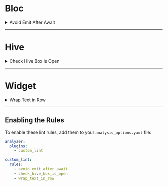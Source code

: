 <!-- 
This README describes the package. If you publish this package to pub.dev,
this README's contents appear on the landing page for your package.

For information about how to write a good package README, see the guide for
[writing package pages](https://dart.dev/tools/pub/writing-package-pages). 

For general information about developing packages, see the Dart guide for
[creating packages](https://dart.dev/guides/libraries/create-packages)
and the Flutter guide for
[developing packages and plugins](https://flutter.dev/to/develop-packages). 
-->

# Bloc

<details>
<summary>Avoid Emit After Await</summary>

**Lint Name**: `avoid_emit_after_await`

**Description**:  
This lint rule ensures that `emit` calls in a `Bloc` are properly guarded by a check for `isClosed` when they occur after an `await` expression. This prevents potential runtime errors caused by emitting states to a closed `Bloc`.

---

### Problem

When using `emit` in a `Bloc`, if the `Bloc` is closed after an `await` operation, calling `emit` will throw an exception. This lint rule ensures that all `emit` calls after an `await` are wrapped in a guard like `if (!isClosed)`.

---

### Example

#### Bad Code:
```dart
Future<void> someAsyncFunction() async {
  await Future.delayed(Duration(seconds: 1));
  emit(SomeState()); // This can throw if the Bloc is closed
}
```

#### Good Code:
```dart
Future<void> someAsyncFunction() async {
  await Future.delayed(Duration(seconds: 1));
  if (!isClosed) {
    emit(SomeState()); // Safe to emit
  }
}
```

</details>

---

# Hive

<details>
<summary>Check Hive Box Is Open</summary>

**Lint Name**: `check_hive_box_is_open`

**Description**:  
This lint rule ensures that operations on a Hive box (e.g., `put`, `delete`, `add`) are properly guarded by a check for `isOpen`. This prevents potential runtime errors caused by attempting to modify a closed Hive box.

---

### Problem

When performing operations on a Hive box, if the box is closed, it can throw runtime exceptions. This lint rule ensures that all modifying operations on a Hive box are preceded by a check to ensure the box is open.

---

### Example

#### Bad Code:
```dart
void saveData(Box box) {
  box.put('key', 'value'); // This can throw if the box is closed
}
```

#### Good Code:
```dart
void saveData(Box box) {
  if (box.isOpen) {
    box.put('key', 'value'); // Safe to modify the box
  }
}
```

#### Alternative Good Code:
```dart
void saveData(Box box) {
  if (!box.isOpen) return;
  box.put('key', 'value'); // Safe to modify the box
}
```

---

### Fix

The lint rule provides an automatic fix that wraps the Hive box operation in an `if (box.isOpen)` check.

#### Example Fix:
##### Input:
```dart
box.put('key', 'value');
```

##### Output:
```dart
if (box.isOpen) {
  box.put('key', 'value');
}
```

</details>

---

# Widget

<details>
<summary>Wrap Text in Row</summary>

**Lint Name**: `wrap_text_in_row`

**Description**:  
This lint rule ensures that `Text` widgets inside a `Row` are wrapped with `Flexible` or `Expanded` to prevent overflow issues. This is particularly important when the `Row` does not have constraints on its width, which can cause the `Text` widget to overflow and result in runtime layout errors.

---

### Problem

When placing a `Text` widget directly inside a `Row`, it can overflow if the text content is too long and the `Row` does not have sufficient constraints. Wrapping the `Text` widget with `Flexible` or `Expanded` ensures that the text is properly constrained and avoids layout issues.

---

### Example

#### Bad Code:
```dart
Row(
  children: [
    Text('This is a very long text that might overflow'),
    Icon(Icons.check),
  ],
);
```

#### Good Code:
```dart
Row(
  children: [
    Flexible(
      child: Text('This is a very long text that might overflow'),
    ),
    Icon(Icons.check),
  ],
);
```

---

### Fix

The lint rule provides an automatic fix that wraps the `Text` widget with a `Flexible` widget.

#### Example Fix:
##### Input:
```dart
Text('This is a very long text that might overflow');
```

##### Output:
```dart
Flexible(
  child: Text('This is a very long text that might overflow'),
);
```

</details>

---

## Enabling the Rules

To enable these lint rules, add them to your `analysis_options.yaml` file:

```yaml
analyzer:
  plugins:
    - custom_lint

custom_lint:
  rules:
    - avoid_emit_after_await
    - check_hive_box_is_open
    - wrap_text_in_row
```